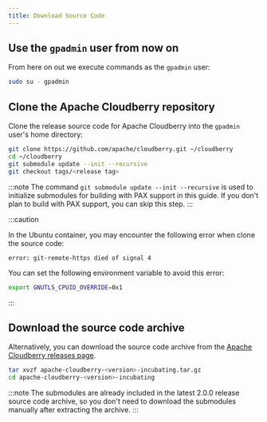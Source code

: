```yaml
---
title: Download Source Code
---
```


## Use the `gpadmin` user from now on

From here on out we execute commands as the `gpadmin` user:

```bash
sudo su - gpadmin
```

## Clone the Apache Cloudberry repository

Clone the release source code for Apache Cloudberry into the `gpadmin` user's home directory:

```bash
git clone https://github.com/apache/cloudberry.git ~/cloudberry
cd ~/cloudberry
git submodule update --init --recursive
git checkout tags/<release tag>
```

:::note
The command `git submodule update --init --recursive` is used to initialize submodules for building with PAX support in this guide. If you don't plan to build with PAX support, you can skip this step.
:::

:::caution

In the Ubuntu container, you may encounter the following error when clone the source code:

```
error: git-remote-https died of signal 4
```

You can set the following environment variable to avoid this error:

```bash
export GNUTLS_CPUID_OVERRIDE=0x1
```
:::

## Download the source code archive

Alternatively, you can download the source code archive from the [Apache Cloudberry releases page](https://github.com/apache/cloudberry/releases).

```bash
tar xvzf apache-cloudberry-<version>-incubating.tar.gz
cd apache-cloudberry-<version>-incubating
```

:::note
The submodules are already included in the latest 2.0.0 release source code archive, so you don't need to download the submodules manually after extracting the archive.
:::